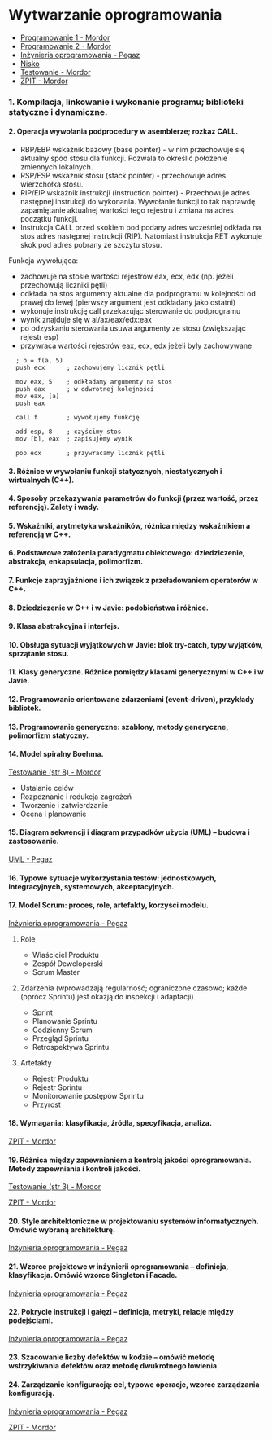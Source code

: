 # Wytwarzanie oprogramowania
- [Programowanie 1 - Mordor](https://mordor.ksi.ii.uj.edu.pl/repo/ii/1rok/P/Wyklady/2015-2016%20-%20Kawa/Programowanie_1_slajdy_pegaz.pdf)
- [Programowanie 2 - Mordor](https://mordor.ksi.ii.uj.edu.pl/repo/ii/1rok/P/Wyklady/2015-2016%20-%20Kawa/Programowanie_2_slajdy_pegaz.pdf)
- [Inżynieria oprogramowania - Pegaz](https://pegaz.uj.edu.pl/course/view.php?id=245451)
- [Nisko](https://sites.google.com/site/prognisk/home)
- [Testowanie - Mordor](https://mordor.ksi.ii.uj.edu.pl/repo/ii/specjalnosciowe/TestowanieOprogramowania/Wyklady/2016-2017/)
- [ZPIT - Mordor](https://mordor.ksi.ii.uj.edu.pl/repo/ii/specjalnosciowe/ZPIT/Wyklady/2016-2017/)

### 1. Kompilacja, linkowanie i wykonanie programu; biblioteki statyczne i dynamiczne.
    
#### 2. Operacja wywołania podprocedury w asemblerze; rozkaz CALL.
- RBP/EBP wskaźnik bazowy (base pointer) - w nim przechowuje się aktualny spód stosu dla funkcji. Pozwala to określić położenie zmiennych lokalnych.
- RSP/ESP wskaźnik stosu (stack pointer) - przechowuje adres wierzchołka stosu.
- RIP/EIP wskaźnik instrukcji (instruction pointer) - Przechowuje adres następnej instrukcji do wykonania. Wywołanie funkcji to tak naprawdę zapamiętanie aktualnej wartości tego rejestru i zmiana na adres początku funkcji.
- Instrukcja CALL przed skokiem pod podany adres wcześniej odkłada na stos adres następnej instrukcji (RIP). Natomiast instrukcja RET wykonuje skok pod adres pobrany ze szczytu stosu.

Funkcja wywołująca:
- zachowuje na stosie wartości rejestrów eax, ecx, edx (np. jeżeli przechowują liczniki pętli)
- odkłada na stos argumenty aktualne dla podprogramu w kolejności od prawej do lewej (pierwszy argument jest odkładany jako ostatni)
- wykonuje instrukcję call przekazując sterowanie do podprogramu
- wynik znajduje się w al/ax/eax/edx:eax
- po odzyskaniu sterowania usuwa argumenty ze stosu (zwiększając rejestr esp)
- przywraca wartości rejestrów eax, ecx, edx jeżeli były zachowywane
```
  ; b = f(a, 5)
  push ecx      ; zachowujemy licznik pętli 
 
  mov eax, 5    ; odkładamy argumenty na stos
  push eax      ; w odwrotnej kolejności
  mov eax, [a]
  push eax
 
  call f        ; wywołujemy funkcję 
 
  add esp, 8    ; czyścimy stos
  mov [b], eax  ; zapisujemy wynik
 
  pop ecx       ; przywracamy licznik pętli
```

#### 3. Różnice w wywołaniu funkcji statycznych, niestatycznych i wirtualnych (C++).
    
#### 4. Sposoby przekazywania parametrów do funkcji (przez wartość, przez referencję). Zalety i wady.
    
#### 5. Wskaźniki, arytmetyka wskaźników, różnica między wskaźnikiem a referencją w C++.
    
#### 6. Podstawowe założenia paradygmatu obiektowego: dziedziczenie, abstrakcja, enkapsulacja, polimorfizm.
    
#### 7. Funkcje zaprzyjaźnione i ich związek z przeładowaniem operatorów w C++.
    
#### 8. Dziedziczenie w C++ i w Javie: podobieństwa i różnice.
	
#### 9. Klasa abstrakcyjna i interfejs.
	
#### 10. Obsługa sytuacji wyjątkowych w Javie: blok try-catch, typy wyjątków, sprzątanie stosu.
	
#### 11. Klasy generyczne. Różnice pomiędzy klasami generycznymi w C++ i w Javie.

#### 12. Programowanie orientowane zdarzeniami (event-driven), przykłady bibliotek.
	
#### 13. Programowanie generyczne: szablony, metody generyczne, polimorfizm statyczny.

#### 14. Model spiralny Boehma.
[Testowanie (str 8) - Mordor](https://mordor.ksi.ii.uj.edu.pl/repo/ii/specjalnosciowe/TestowanieOprogramowania/Wyklady/2016-2017/02_TestowanieWCykluZycia.pdf)

- Ustalanie celów
- Rozpoznanie i redukcja zagrożeń
- Tworzenie i zatwierdzanie
- Ocena i planowanie

#### 15. Diagram sekwencji i diagram przypadków użycia (UML) – budowa i zastosowanie.
[UML - Pegaz](https://pegaz.uj.edu.pl/pluginfile.php/2053910/mod_resource/content/1/2017_03_08_Wyklad%201%20-%20PodstawyIUMLI.pdf)

#### 16. Typowe sytuacje wykorzystania testów: jednostkowych, integracyjnych, systemowych, akceptacyjnych.

#### 17. Model Scrum: proces, role, artefakty, korzyści modelu.
[Inżynieria oprogramowania - Pegaz](https://pegaz.uj.edu.pl/pluginfile.php/2069772/mod_resource/content/1/2017_04_05_Wyklad%204%20-%20Zwinne%20procesy%20wytwarzania%20oprogramowania%20-%20cz%201.pdf)

1. Role
    - Właściciel Produktu
    - Zespół Deweloperski
    - Scrum Master

1. Zdarzenia (wprowadzają regularność; ograniczone czasowo; każde (oprócz Sprintu) jest okazją do inspekcji i adaptacji)
    - Sprint
    - Planowanie Sprintu
    - Codzienny Scrum
    - Przegląd Sprintu
    - Retrospektywa Sprintu

1. Artefakty
    - Rejestr Produktu
    - Rejestr Sprintu
    - Monitorowanie postępów Sprintu
    - Przyrost

#### 18. Wymagania: klasyfikacja, źródła, specyfikacja, analiza.
[ZPIT - Mordor](https://mordor.ksi.ii.uj.edu.pl/repo/ii/specjalnosciowe/ZPIT/Wyklady/2016-2017/wyklad_01.pdf)

#### 19. Różnica między zapewnianiem a kontrolą jakości oprogramowania. Metody zapewniania i kontroli jakości.
[Testowanie (str 3) - Mordor](https://mordor.ksi.ii.uj.edu.pl/repo/ii/specjalnosciowe/TestowanieOprogramowania/Wyklady/2016-2017/13_JakoscOprogramowania.pdf)

[ZPIT - Mordor](https://mordor.ksi.ii.uj.edu.pl/repo/ii/specjalnosciowe/ZPIT/Wyklady/2016-2017/wyklad_06.pdf)

#### 20. Style architektoniczne w projektowaniu systemów informatycznych. Omówić wybraną architekturę.
[Inżynieria oprogramowania - Pegaz](https://pegaz.uj.edu.pl/pluginfile.php/2119990/mod_resource/content/1/2017_04_26_Wyklad%207%20-%20Projektowanie%20systemu%2C%20wzorce%20architektoniczne.pdf)

#### 21. Wzorce projektowe w inżynierii oprogramowania – definicja, klasyfikacja. Omówić wzorce Singleton i Facade.
[Inżynieria oprogramowania - Pegaz](https://pegaz.uj.edu.pl/pluginfile.php/2119993/mod_resource/content/1/2017_05_17_Wyklad%209%20-%20Wzorce%20Obiektowe%2C%20implementacja.pdf)

#### 22. Pokrycie instrukcji i gałęzi – definicja, metryki, relacje między podejściami.
[Inżynieria oprogramowania - Pegaz](https://pegaz.uj.edu.pl/pluginfile.php/2119994/mod_resource/content/1/2017_05_24_Wyklad%2010%20-%20Testowanie%20i%20kontrola%20jakosci.pdf)

#### 23. Szacowanie liczby defektów w kodzie – omówić metodę wstrzykiwania defektów oraz metodę dwukrotnego łowienia.
    
#### 24. Zarządzanie konfiguracją: cel, typowe operacje, wzorce zarządzania konfiguracją.
[Inżynieria oprogramowania - Pegaz](https://pegaz.uj.edu.pl/pluginfile.php/2125297/mod_resource/content/1/2017_05_31_Wyklad%2011%20-%20Testowanie%20i%20ewolucja%20oprogramowania_dprzucicCI.pdf)

[ZPIT - Mordor](https://mordor.ksi.ii.uj.edu.pl/repo/ii/specjalnosciowe/ZPIT/Wyklady/2016-2017/wyklad_06.pdf)
